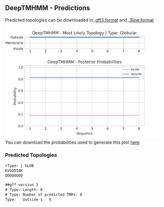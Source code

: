 ## DeepTMHMM - Predictions
Predicted topologies can be downloaded in [.gff3 format](TMRs.gff3) and [.3line format](predicted_topologies.3line)
![picture](plot.png)
You can download the probabilities used to generate this plot [here](Type:_probs.csv)
### Predicted Topologies
```
>Type: | GLOB
KVGDDIAK
OOOOOOOO

```


```
##gff-version 3
# Type: Length: 8
# Type: Number of predicted TMRs: 0
Type:	outside	1	8				

```
